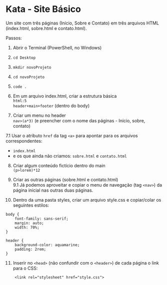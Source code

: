 # Kata - Site Básico  
  
Um site com três páginas (Início, Sobre e Contato) em três arquivos HTML (index.html, sobre.html e contato.html).
  
Passos:  

1. Abrir o Terminal (PowerShell, no Windows)
2. ```cd Desktop```
3. ```mkdir novoProjeto```
4. ```cd novoProjeto```
5. ```code .```

6. Em um arquivo index.html, criar a estrutura básica   
```html:5```   
```header+main+footer``` (dentro do body)  
  
  
7. Criar um menu no header  
```nav>(a*3)``` (e preencher com o nome das páginas - Início, sobre, contato)   
    
7.1 Usar o atributo ```href``` da tag ```<a>``` para apontar para os arquivos correspondentes:  
- ```index.html```  
- e os que ainda não criamos: ```sobre.html``` e ```contato.html```  

8. Criar algum conteúdo fictício dentro do main  
```(p>lorem)*12```    

9. Criar as outras páginas (sobre.html e contato.html)  
9.1 Já podemos aproveitar e copiar o menu de navegação (tag ```<nav>```) da página inicial nas outras duas páginas.  

10. Dentro da uma pasta styles, criar um arquivo style.css e copiar/colar os seguintes estilos:   
```
body {
    font-family: sans-serif;
    margin: auto;
    width: 70%;
}

header {
    background-color: aquamarine;
    padding: 2rem;
}
```

11. Inserir no ```<head>``` (não confundir com o ```<header>```) de cada página o link para o CSS:   
```
    <link rel="stylesheet" href="style.css">
```


